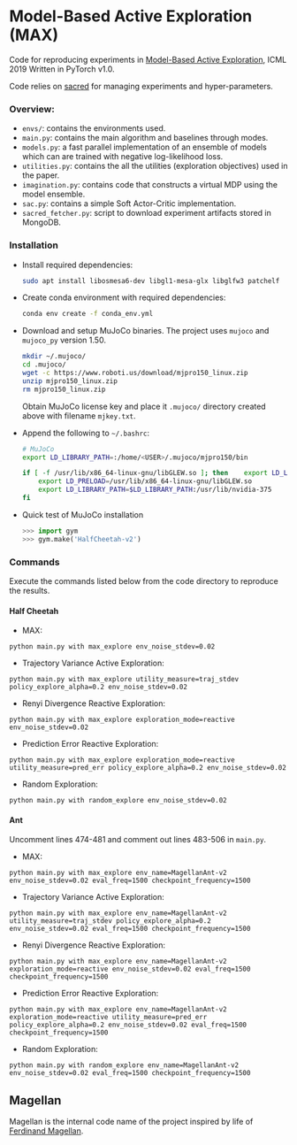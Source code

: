 # Model-Based Active Exploration (MAX)
Code for reproducing experiments in [Model-Based Active Exploration](https://arxiv.org/abs/1810.12162
), ICML 2019 
Written in PyTorch v1.0. 

Code relies on [sacred](http://sacred.readthedocs.io) for managing experiments and hyper-parameters.

### Overview:
* `envs/`: contains the environments used.
* `main.py`: contains the main algorithm and baselines through modes.
* `models.py`: a fast parallel implementation of an ensemble of models which can are trained with negative log-likelihood loss.
* `utilities.py`: contains the all the utilities (exploration objectives) used in the paper.
* `imagination.py`: contains code that constructs a virtual MDP using the model ensemble.
* `sac.py`: contains a simple Soft Actor-Critic implementation.
* `sacred_fetcher.py`: script to download experiment artifacts stored in MongoDB.

### Installation
* Install required dependencies:

    ```bash
    sudo apt install libosmesa6-dev libgl1-mesa-glx libglfw3 patchelf
    ```

* Create conda environment with required dependencies:

    ```bash
    conda env create -f conda_env.yml
    ```

* Download and setup MuJoCo binaries. The project uses `mujoco` and `mujoco_py` version 1.50. 

    ```bash
    mkdir ~/.mujoco/
    cd .mujoco/
    wget -c https://www.roboti.us/download/mjpro150_linux.zip
    unzip mjpro150_linux.zip
    rm mjpro150_linux.zip
    ```

    Obtain MuJoCo license key and place it `.mujoco/` directory created above with filename `mjkey.txt`.

* Append the following to `~/.bashrc`:

    ```bash
    # MuJoCo
    export LD_LIBRARY_PATH=:/home/<USER>/.mujoco/mjpro150/bin
    
    if [ -f /usr/lib/x86_64-linux-gnu/libGLEW.so ]; then    export LD_LIBRARY_PATH=$LD_LIBRARY_PATH:/home/<USER>/.mujoco/mjpro150/bin:/usr/lib/nvidia-390
        export LD_PRELOAD=/usr/lib/x86_64-linux-gnu/libGLEW.so
        export LD_LIBRARY_PATH=$LD_LIBRARY_PATH:/usr/lib/nvidia-375
    fi

    ```

* Quick test of MuJoCo installation

    ```python
    >>> import gym
    >>> gym.make('HalfCheetah-v2')
    ```

### Commands
Execute the commands listed below from the code directory to reproduce the results.

#### Half Cheetah
* MAX:
```
python main.py with max_explore env_noise_stdev=0.02
```

* Trajectory Variance Active Exploration:
```
python main.py with max_explore utility_measure=traj_stdev policy_explore_alpha=0.2 env_noise_stdev=0.02
```

* Renyi Divergence Reactive Exploration:
```
python main.py with max_explore exploration_mode=reactive env_noise_stdev=0.02
```

* Prediction Error Reactive Exploration:
```
python main.py with max_explore exploration_mode=reactive utility_measure=pred_err policy_explore_alpha=0.2 env_noise_stdev=0.02
```

* Random Exploration:
```
python main.py with random_explore env_noise_stdev=0.02
```



#### Ant

Uncomment lines 474-481 and comment out lines 483-506 in `main.py`.

* MAX:
```
python main.py with max_explore env_name=MagellanAnt-v2 env_noise_stdev=0.02 eval_freq=1500 checkpoint_frequency=1500
```

* Trajectory Variance Active Exploration:
```
python main.py with max_explore env_name=MagellanAnt-v2 utility_measure=traj_stdev policy_explore_alpha=0.2 env_noise_stdev=0.02 eval_freq=1500 checkpoint_frequency=1500
```

* Renyi Divergence Reactive Exploration:
```
python main.py with max_explore env_name=MagellanAnt-v2 exploration_mode=reactive env_noise_stdev=0.02 eval_freq=1500 checkpoint_frequency=1500
```

* Prediction Error Reactive Exploration:
```
python main.py with max_explore env_name=MagellanAnt-v2 exploration_mode=reactive utility_measure=pred_err policy_explore_alpha=0.2 env_noise_stdev=0.02 eval_freq=1500 checkpoint_frequency=1500
```

* Random Exploration:
```
python main.py with random_explore env_name=MagellanAnt-v2 env_noise_stdev=0.02 eval_freq=1500 checkpoint_frequency=1500
```

## Magellan
Magellan is the internal code name of the project inspired by life of [Ferdinand Magellan](https://en.wikipedia.org/wiki/Ferdinand_Magellan).
